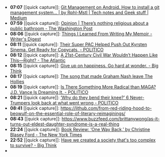 - **07:07** [[quick capture]]:  [Git Management on Android. How to install a git management system… | by Rphl-Mstl | Tech notes and Geek stuff | Medium](https://medium.com/tech-notes-and-geek-stuff/git-management-on-android-30a8b4a23e1c)
- **07:59** [[quick capture]]:  [Opinion | There’s nothing religious about a public bathroom - The Washington Post](https://www.washingtonpost.com/opinions/2024/03/14/fairfax-bathrooms-religious-freedom/)
- **08:06** [[quick capture]]:  [Things I Learned From Writing My Memoir - Writer's Digest](https://www.writersdigest.com/write-better-nonfiction/things-i-learned-from-writing-my-memoir)
- **08:11** [[quick capture]]:  [Their Super PAC Helped Push Out Kyrsten Sinema. Get Ready for Copycats. - POLITICO](https://www.politico.com/news/magazine/2024/03/15/kyrsten-sinema-super-pac-00147081)
- **08:12** [[quick capture]]:  [A 21st-Century Civil War Wouldn’t Happen Like This—Right? - The Atlantic](https://www.theatlantic.com/culture/archive/2024/03/civil-war-movie-review/677759/)
- **08:15** [[quick capture]]:  [Give up on happiness. Go hard at wonder. - Big Think](https://bigthink.com/series/the-big-think-interview/seek-wonder-in-an-imperfect-world/)
- **08:17** [[quick capture]]:  [The song that made Graham Nash leave The Hollies](https://faroutmagazine.co.uk/the-song-that-made-graham-nash-leave-the-hollies/)
- **08:19** [[quick capture]]:  [Is There Something More Radical than MAGA? J.D. Vance Is Dreaming It. - POLITICO](https://www.politico.com/news/magazine/2024/03/15/mr-maga-goes-to-washington-00147054)
- **08:21** [[quick capture]]:  [‘Why do they bend their knee?’ 6 Never-Trumpers look back at what went wrong - POLITICO](https://www.politico.com/news/2024/03/13/never-trumpers-gop-2024-elections-00146726)
- **08:41** [[quick capture]]:  https://lithub.com/from-red-riding-hood-to-beowulf-on-the-essential-role-of-literary-reimaginings/
- **08:43** [[quick capture]]:  https://www.buzzfeed.com/brittanywong/as-it-turns-out-eldest-daughter-syndrome-is-a-real-thing
- **22:24** [[quick capture]]:  [Book Review: ‘One Way Back,’ by Christine Blasey Ford - The New York Times](https://www.nytimes.com/2024/03/15/books/review/christine-blasey-ford-memoir-one-way-back.html)
- **22:52** [[quick capture]]:  [Have we created a society that's too complex to survive? - Big Think](https://bigthink.com/13-8/techno-social-evolution/)
-